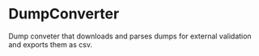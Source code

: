 # DumpConverter
Dump conveter that downloads and parses dumps for external validation and exports them as csv.
